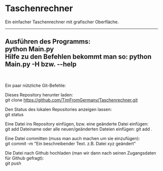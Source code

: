 # Taschenrechner
Ein einfacher Taschenrechner mit grafischer Oberfläche.

---
Ausführen des Programms:  
python Main.py
<br>
Hilfe zu den Befehlen bekommt man so:
python Main.py -H bzw. --help
---
<br>

Ein paar nützliche Git-Befehle:

Dieses Repository herunter laden:<br>
git clone https://github.com/TimFromGermany/Taschenrechner.git

Den Status des lokalen Repositories anzeigen lassen:  
git status

Eine Datei ins Repository einfügen, bzw. eine geänderte Datei einfügen:  
git add Dateiname
oder alle neuen/geänderten Dateien einfügen:
git add .

Eine Datei committen (muss man auch machen um sie einzufügen):  
git commit -m "Ein beschreibender Text. z.B. Datei xyz geändert"

Die Datei nach Github hochladen (man wir dann nach seinen Zugangsdaten für Github gefragt):  
git push
